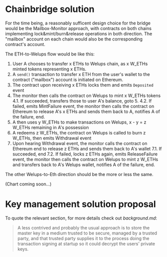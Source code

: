Chainbridge solution
====================

For the time being, a reasonably sufficent design choice for the bridge would be the
Mailbox-Monitor approach, with contracts on both chains implementing
lock&mint/burn&release operations in both direction. The "mailbox" account on each chain
would also be the corresponding contract's account.

The ETH-to-Welups flow would be like this:
  1. User A chooses to transfer x ETHs to Welups chain, as x W_ETHs
     minted tokens representing x ETHs.
  2. A `send()` transaction to transfer x ETH from the user's wallet to the contract
     ("mailbox") account is initiated on Ethereum.
  3. The contract upon receiving x ETHs locks them and emits `Deposited` event
  4. The monitor then calls the contract on Welups to mint x W_ETHs tokens
    4.1. If succeeded, transfers those to user A's balance, goto 5.
    4.2. If failed, emits MintFailure event, the monitor then calls the contract on
         Ethereum to release A's x ETHs and sends them back
         to A, notifies A of the failure, end.
  5. A then uses y W_ETHs to make transactions on Welups, x - y = z W_ETHs remaining in
     A's possession
  6. A redeems z W_ETHs, the contract on Welups is called to burn z W_ETHs, then emits Withdrawal event
  7. Upon hearing Withdrawal event, the monitor calls the contract on Ethereum end to release z
     ETHs and sends them back to A's wallet
     7.1. If succeeded, end
     7.2. If failed, locks z ETHs again, emits ReleaseFailure event, the monitor then calls
          the contract on Welups to mint z W_ETHs and transfers back to A's Welups wallet,
          notifies A of the failure, end.
  
The other Welups-to-Eth direction should be the more or less the same.

(Chart coming soon...)

Key management solution proposal
================================

To quote the relevant section, for more details check out *background.md*:

>A less contrived and probably the usual approach is to store the master key in a medium
>trusted to be secure, managed by a trusted party, and that trusted party supplies it to
>the process doing the transaction signing at startup so it could decrypt the users'
>private keys.
